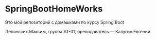 # SpringBootHomeWorks

Это мой репозиторий с домашками по курсу Spring Boot

Лепинских Максим, группа АТ-01, преподаватель -- Калугин Евгений.
